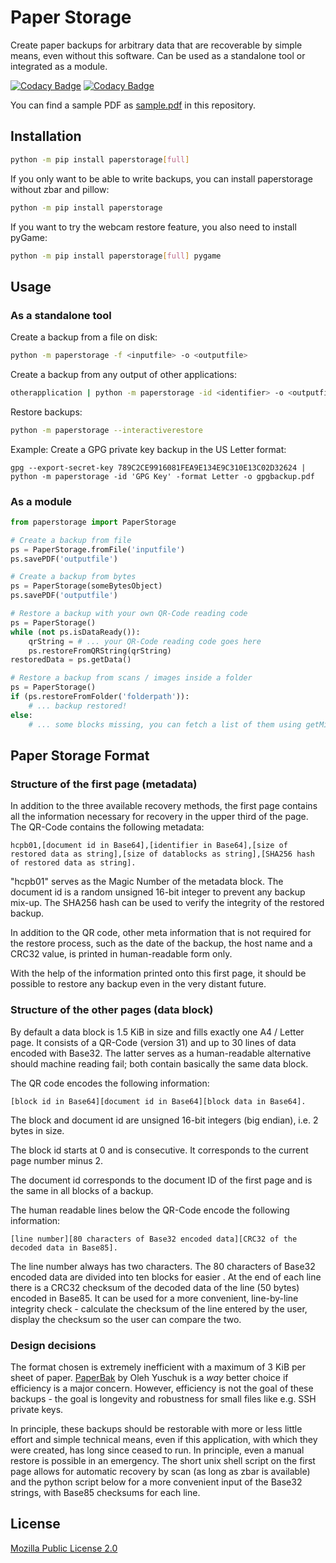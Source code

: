 # Paper Storage

Create paper backups for arbitrary data that are recoverable by simple means, even without this software.
Can be used as a standalone tool or integrated as a module.

[![Codacy Badge](https://api.codacy.com/project/badge/Grade/e2215b5bf74e45d4a7bfb5eff5c41ba3)](https://app.codacy.com/gh/schroeding/paperstorage?utm_source=github.com&utm_medium=referral&utm_content=schroeding/paperstorage&utm_campaign=Badge_Grade) [![Codacy Badge](https://app.codacy.com/project/badge/Coverage/bd3aeab0a9d74e1183e7e5788ff13335)](https://www.codacy.com/gh/schroeding/paperstorage/dashboard?utm_source=github.com&utm_medium=referral&utm_content=schroeding/paperstorage&utm_campaign=Badge_Coverage)

You can find a sample PDF as [sample.pdf](https://github.com/schroeding/paperstorage/blob/master/sample.pdf) in this repository.

## Installation

```bash
python -m pip install paperstorage[full]
```

If you only want to be able to write backups, you can install paperstorage without zbar and pillow:
```bash
python -m pip install paperstorage
```

If you want to try the webcam restore feature, you also need to install pyGame:
```bash
python -m pip install paperstorage[full] pygame
```

## Usage

### As a standalone tool

Create a backup from a file on disk:
```bash
python -m paperstorage -f <inputfile> -o <outputfile>
```

Create a backup from any output of other applications:
```bash
otherapplication | python -m paperstorage -id <identifier> -o <outputfile>
```

Restore backups:
```bash
python -m paperstorage --interactiverestore
```

Example: Create a GPG private key backup in the US Letter format:
```
gpg --export-secret-key 789C2CE9916081FEA9E134E9C310E13C02D32624 | python -m paperstorage -id 'GPG Key' -format Letter -o gpgbackup.pdf
```

### As a module

```python
from paperstorage import PaperStorage

# Create a backup from file
ps = PaperStorage.fromFile('inputfile')
ps.savePDF('outputfile')

# Create a backup from bytes
ps = PaperStorage(someBytesObject)
ps.savePDF('outputfile')

# Restore a backup with your own QR-Code reading code
ps = PaperStorage()
while (not ps.isDataReady()):
	qrString = # ... your QR-Code reading code goes here
	ps.restoreFromQRString(qrString)
restoredData = ps.getData()

# Restore a backup from scans / images inside a folder
ps = PaperStorage()
if (ps.restoreFromFolder('folderpath')):
	# ... backup restored!
else:
	# ... some blocks missing, you can fetch a list of them using getMissingBlocks()
```
## Paper Storage Format

### Structure of the first page (metadata)

In addition to the three available recovery methods, the first page contains all the information necessary for recovery in the upper third of the page. The QR-Code contains the following metadata:

```
hcpb01,[document id in Base64],[identifier in Base64],[size of restored data as string],[size of datablocks as string],[SHA256 hash of restored data as string].
```

"hcpb01" serves as the Magic Number of the metadata block. The document id is a random unsigned 16-bit integer to prevent any backup mix-up. The SHA256 hash can be used to verify the integrity of the restored backup.

In addition to the QR code, other meta information that is not required for the restore process, such as the date of the backup, the host name and a CRC32 value, is printed in human-readable form only.

With the help of the information printed onto this first page, it should be possible to restore any backup even in the very distant future.

### Structure of the other pages (data block)

By default a data block is 1.5 KiB in size and fills exactly one A4 / Letter page. It consists of a QR-Code (version 31) and up to 30 lines of data encoded with Base32. The latter serves as a human-readable alternative should machine reading fail; both contain basically the same data block.

The QR code encodes the following information:

```
[block id in Base64][document id in Base64][block data in Base64].
```

The block and document id are unsigned 16-bit integers (big endian), i.e. 2 bytes in size.

The block id starts at 0 and is consecutive. It corresponds to the current page number minus 2.

The document id corresponds to the document ID of the first page and is the same in all blocks of a backup.

The human readable lines below the QR-Code encode the following information:

```
[line number][80 characters of Base32 encoded data][CRC32 of the decoded data in Base85].
```

The line number always has two characters. The 80 characters of Base32 encoded data are divided into ten blocks for easier . At the end of each line there is a CRC32 checksum of the decoded data of the line (50 bytes) encoded in Base85. It can be used for a more convenient, line-by-line integrity check - calculate the checksum of the line entered by the user, display the checksum so the user can compare the two.

### Design decisions

The format chosen is extremely inefficient with a maximum of 3 KiB per sheet of paper. [PaperBak](http://ollydbg.de/Paperbak/) by Oleh Yuschuk is a *way* better choice if efficiency is a major concern.
However, efficiency is not the goal of these backups - the goal is longevity and robustness for small files like e.g. SSH private keys.

In principle, these backups should be restorable with more or less little effort and simple technical means, even if this application, with which they were created, has long since ceased to run. In principle, even a manual restore is possible in an emergency. The short unix shell script on the first page allows for automatic recovery by scan (as long as zbar is available) and the python script below for a more convenient input of the Base32 strings, with Base85 checksums for each line.


## License

[Mozilla Public License 2.0](https://choosealicense.com/licenses/mpl-2.0/)